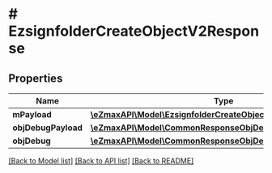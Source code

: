 # # EzsignfolderCreateObjectV2Response

## Properties

Name | Type | Description | Notes
------------ | ------------- | ------------- | -------------
**mPayload** | [**\eZmaxAPI\Model\EzsignfolderCreateObjectV2ResponseMPayload**](EzsignfolderCreateObjectV2ResponseMPayload.md) |  |
**objDebugPayload** | [**\eZmaxAPI\Model\CommonResponseObjDebugPayload**](CommonResponseObjDebugPayload.md) |  | [optional]
**objDebug** | [**\eZmaxAPI\Model\CommonResponseObjDebug**](CommonResponseObjDebug.md) |  | [optional]

[[Back to Model list]](../../README.md#models) [[Back to API list]](../../README.md#endpoints) [[Back to README]](../../README.md)
